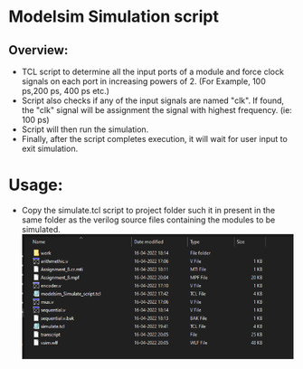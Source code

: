 # Modelsim Simulation script

## Overview:
- TCL script to determine all the input ports of a module and force clock signals on each port in increasing powers of 2. (For Example, 100 ps,200 ps, 400 ps etc.)
- Script also checks if any of the input signals are named "clk". If found, the "clk" signal will be assignment the signal with highest frequency. (ie: 100 ps) 
- Script will then run the simulation.
- Finally, after the script completes execution, it will wait for user input to exit simulation.

# Usage:
- Copy the simulate.tcl script to project folder such it in present in the same folder as the verilog source files containing the modules to be simulated.
![Copying the script](Markdown_res/User_Input_0.PNG "Copy the script to project folder")